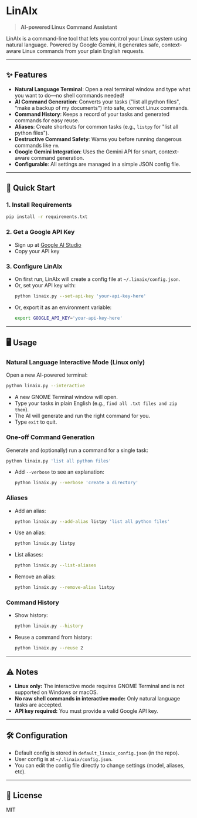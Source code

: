 # LinAIx

> **AI-powered Linux Command Assistant**

LinAIx is a command-line tool that lets you control your Linux system using natural language. Powered by Google Gemini, it generates safe, context-aware Linux commands from your plain English requests.



---

## ✨ Features

- **Natural Language Terminal**: Open a real terminal window and type what you want to do—no shell commands needed!
- **AI Command Generation**: Converts your tasks ("list all python files", "make a backup of my documents") into safe, correct Linux commands.
- **Command History**: Keeps a record of your tasks and generated commands for easy reuse.
- **Aliases**: Create shortcuts for common tasks (e.g., `listpy` for "list all python files").
- **Destructive Command Safety**: Warns you before running dangerous commands like `rm`.
- **Google Gemini Integration**: Uses the Gemini API for smart, context-aware command generation.
- **Configurable**: All settings are managed in a simple JSON config file.

---

## 🚀 Quick Start

### 1. **Install Requirements**
```bash
pip install -r requirements.txt
```

### 2. **Get a Google API Key**
- Sign up at [Google AI Studio](https://aistudio.google.com/app/apikey)
- Copy your API key

### 3. **Configure LinAIx**
- On first run, LinAIx will create a config file at `~/.linaix/config.json`.
- Or, set your API key with:
  ```bash
  python linaix.py --set-api-key 'your-api-key-here'
  ```
- Or, export it as an environment variable:
  ```bash
  export GOOGLE_API_KEY='your-api-key-here'
  ```

---

## 🖥️ Usage

### **Natural Language Interactive Mode** (Linux only)
Open a new AI-powered terminal:
```bash
python linaix.py --interactive
```
- A new GNOME Terminal window will open.
- Type your tasks in plain English (e.g., `find all .txt files and zip them`).
- The AI will generate and run the right command for you.
- Type `exit` to quit.

### **One-off Command Generation**
Generate and (optionally) run a command for a single task:
```bash
python linaix.py 'list all python files'
```
- Add `--verbose` to see an explanation:
  ```bash
  python linaix.py --verbose 'create a directory'
  ```

### **Aliases**
- Add an alias:
  ```bash
  python linaix.py --add-alias listpy 'list all python files'
  ```
- Use an alias:
  ```bash
  python linaix.py listpy
  ```
- List aliases:
  ```bash
  python linaix.py --list-aliases
  ```
- Remove an alias:
  ```bash
  python linaix.py --remove-alias listpy
  ```

### **Command History**
- Show history:
  ```bash
  python linaix.py --history
  ```
- Reuse a command from history:
  ```bash
  python linaix.py --reuse 2
  ```

---

## ⚠️ Notes
- **Linux only:** The interactive mode requires GNOME Terminal and is not supported on Windows or macOS.
- **No raw shell commands in interactive mode:** Only natural language tasks are accepted.
- **API key required:** You must provide a valid Google API key.

---

## 🛠️ Configuration
- Default config is stored in `default_linaix_config.json` (in the repo).
- User config is at `~/.linaix/config.json`.
- You can edit the config file directly to change settings (model, aliases, etc).

---

## 📄 License
MIT
